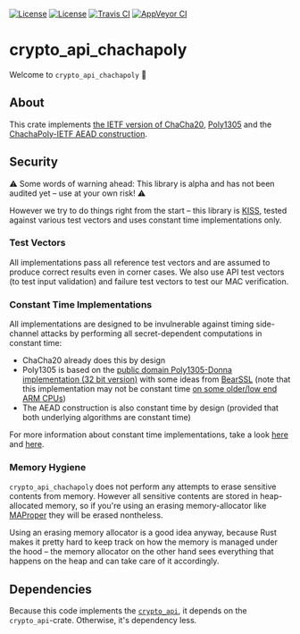[![License](https://img.shields.io/badge/License-BSD--2--Clause-blue.svg)](https://opensource.org/licenses/BSD-2-Clause)
[![License](https://img.shields.io/badge/License-MIT-blue.svg)](https://opensource.org/licenses/MIT)
[![Travis CI](https://travis-ci.org/KizzyCode/crypto_api_chachapoly.svg?branch=master)](https://travis-ci.org/KizzyCode/crypto_api_chachapoly)
[![AppVeyor CI](https://ci.appveyor.com/api/projects/status/github/KizzyCode/crypto_api_chachapoly?svg=true)](https://ci.appveyor.com/project/KizzyCode/crypto-api-chachapoly)

# crypto_api_chachapoly
Welcome to `crypto_api_chachapoly` 🎉


## About
This crate implements [the IETF version of ChaCha20](https://tools.ietf.org/html/rfc8439#section-2.4),
[Poly1305](https://tools.ietf.org/html/rfc8439#section-2.5) and the
[ChachaPoly-IETF AEAD construction](https://tools.ietf.org/html/rfc8439#section-2.8).


## Security
⚠️ Some words of warning ahead: This library is alpha and has not been audited yet – use at your own risk! ⚠️

However we try to do things right from the start – this library is [KISS](https://en.wikipedia.org/wiki/KISS_principle),
tested against various test vectors and uses constant time implementations only.

### Test Vectors
All implementations pass all reference test vectors and are assumed to produce correct results even in corner cases. We
also use API test vectors (to test input validation) and failure test vectors to test our MAC verification.

### Constant Time Implementations
All implementations are designed to be invulnerable against timing side-channel attacks by performing all
secret-dependent computations in constant time:
 - ChaCha20 already does this by design
 - Poly1305 is based on the 
   [public domain Poly1305-Donna implementation (32 bit version)](https://github.com/floodyberry/poly1305-donna) with
   some ideas from [BearSSL](https://bearssl.org) (note that this implementation may not be constant time
   [on some older/low end ARM CPUs](https://bearssl.org/ctmul.html#arm))
 - The AEAD construction is also constant time by design (provided that both underlying algorithms are constant time)

For more information about constant time implementations, take a look [here](https://bearssl.org/constanttime.html) and
[here](https://bearssl.org/ctmul.html).

### Memory Hygiene
`crypto_api_chachapoly` does not perform any attempts to erase sensitive contents from memory. However all sensitive
contents are stored in heap-allocated memory, so if you're using an erasing memory-allocator like
[MAProper](https://crates.io/crates/ma_proper) they will be erased nontheless.

Using an erasing memory allocator is a good idea anyway, because Rust makes it pretty hard to keep track on how the
memory is managed under the hood – the memory allocator on the other hand sees everything that happens on the heap and
can take care of it accordingly.


## Dependencies
Because this code implements the [`crypto_api`](https://github.com/KizzyCode/crypto_api), it depends on the
`crypto_api`-crate. Otherwise, it's dependency less.